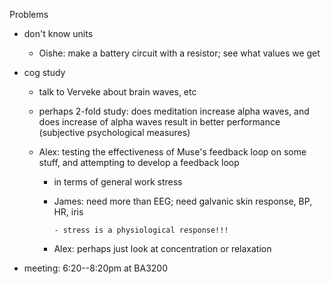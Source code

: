 Problems

- don't know units

    - Oishe: make a battery circuit with a resistor; see what values we get
    
- cog study

    - talk to Verveke about brain waves, etc
    
    - perhaps 2-fold study: does meditation increase alpha waves, and does increase of alpha waves result in better performance (subjective psychological measures)
    
    - Alex: testing the effectiveness of Muse's feedback loop on some stuff, and attempting to develop a feedback loop
    
         - in terms of general work stress
         
         - James: need more than EEG; need galvanic skin response, BP, HR, iris
         
               - stress is a physiological response!!!
               
         - Alex: perhaps just look at concentration or relaxation

- meeting: 6:20--8:20pm at BA3200
